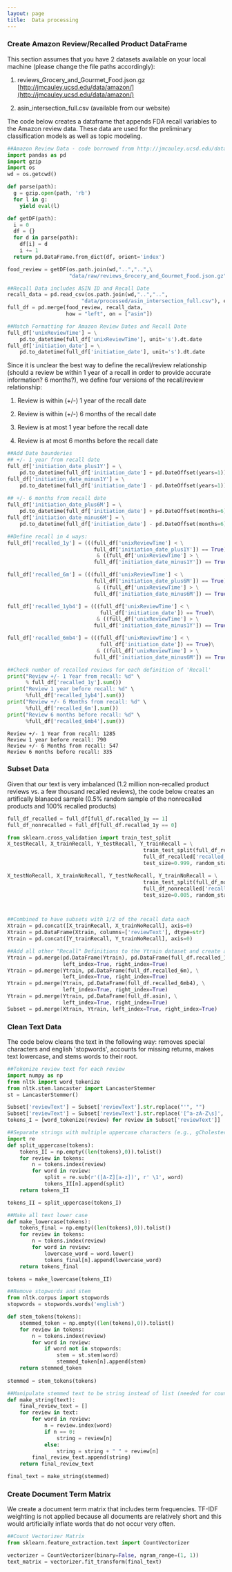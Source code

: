 ```yaml
---
layout: page
title:  Data processing
---
```


### Create Amazon Review/Recalled Product DataFrame

This section assumes that you have 2 datasets available on your local machine (please change the file paths accordingly):

1.  reviews_Grocery_and_Gourmet_Food.json.gz [http://jmcauley.ucsd.edu/data/amazon/](http://jmcauley.ucsd.edu/data/amazon/)


2.  asin_intersection_full.csv (available from our website)

The code below creates a dataframe that appends FDA recall variables to the Amazon review data.  These data are used for the preliminary classification models as well as topic modeling.


```python
##Amazon Review Data - code borrowed from http://jmcauley.ucsd.edu/data/amazon/
import pandas as pd
import gzip
import os
wd = os.getcwd()

def parse(path):
  g = gzip.open(path, 'rb')
  for l in g:
    yield eval(l)

def getDF(path):
  i = 0
  df = {}
  for d in parse(path):
    df[i] = d
    i += 1
  return pd.DataFrame.from_dict(df, orient='index')

food_review = getDF(os.path.join(wd,"..","..",\
                    "data/raw/reviews_Grocery_and_Gourmet_Food.json.gz"))
```


```python
##Recall Data includes ASIN ID and Recall Date
recall_data = pd.read_csv(os.path.join(wd,"..","..",
                        "data/processed/asin_intersection_full.csv"), encoding='ISO-8859-1')
full_df = pd.merge(food_review, recall_data, 
                   how = "left", on = ["asin"])
```


```python
##Match Formatting for Amazon Review Dates and Recall Date
full_df['unixReviewTime'] = \
    pd.to_datetime(full_df['unixReviewTime'], unit='s').dt.date
full_df['initiation_date'] = \
    pd.to_datetime(full_df['initiation_date'], unit='s').dt.date
```

Since it is unclear the best way to define the recall/review relationship (should a review be within 1 year of a recall in order to provide accurate information? 6 months?), we define four versions of the recall/review relationship:

1.  Review is within (+/-) 1 year of the recall date

2.  Review is within (+/-) 6 months of the recall date

3.  Review is at most 1 year before the recall date

4.  Review is at most 6 months before the recall date


```python
##Add Date bounderies
## +/- 1 year from recall date
full_df['initiation_date_plus1Y'] = \
    pd.to_datetime(full_df['initiation_date'] + pd.DateOffset(years=1)).dt.date
full_df['initiation_date_minus1Y'] = \
    pd.to_datetime(full_df['initiation_date'] - pd.DateOffset(years=1)).dt.date
    
## +/- 6 months from recall date
full_df['initiation_date_plus6M'] = \
    pd.to_datetime(full_df['initiation_date'] + pd.DateOffset(months=6)).dt.date
full_df['initiation_date_minus6M'] = \
    pd.to_datetime(full_df['initiation_date'] - pd.DateOffset(months=6)).dt.date
```


```python
##Define recall in 4 ways:
full_df['recalled_1y'] = (((full_df['unixReviewTime'] < \
                            full_df['initiation_date_plus1Y']) == True)\
                             & ((full_df['unixReviewTime'] > \
                            full_df['initiation_date_minus1Y']) == True)).astype('int')

full_df['recalled_6m'] = (((full_df['unixReviewTime'] < \
                            full_df['initiation_date_plus6M']) == True)\
                             & ((full_df['unixReviewTime'] > \
                            full_df['initiation_date_minus6M']) == True)).astype('int')

full_df['recalled_1yb4'] = (((full_df['unixReviewTime'] < \
                              full_df['initiation_date']) == True)\
                             & ((full_df['unixReviewTime'] > \
                            full_df['initiation_date_minus1Y']) == True)).astype('int')

full_df['recalled_6mb4'] = (((full_df['unixReviewTime'] < \
                              full_df['initiation_date']) == True)\
                             & ((full_df['unixReviewTime'] > \
                            full_df['initiation_date_minus6M']) == True)).astype('int')
```


```python
##Check number of recalled reviews for each definition of 'Recall'
print("Review +/- 1 Year from recall: %d" \
      % full_df['recalled_1y'].sum())
print("Review 1 year before recall: %d" \
      %full_df['recalled_1yb4'].sum())
print("Review +/- 6 Months from recall: %d" \
      %full_df['recalled_6m'].sum())
print("Review 6 months before recall: %d" \
      %full_df['recalled_6mb4'].sum())
```

    Review +/- 1 Year from recall: 1285
    Review 1 year before recall: 790
    Review +/- 6 Months from recall: 547
    Review 6 months before recall: 335


### Subset Data

Given that our text is very imbalanced (1.2 million non-recalled product reviews vs. a few thousand recalled reviews), the code below creates an artifically blanaced sample (0.5% random sample of the nonrecalled products and 100% recalled products)


```python
full_df_recalled = full_df[full_df.recalled_1y == 1]
full_df_nonrecalled = full_df[full_df.recalled_1y == 0]

from sklearn.cross_validation import train_test_split
X_testRecall, X_trainRecall, Y_testRecall, Y_trainRecall = \
                                            train_test_split(full_df_recalled['reviewText'], \
                                            full_df_recalled['recalled_1y'], \
                                            test_size=0.999, random_state=123)

X_testNoRecall, X_trainNoRecall, Y_testNoRecall, Y_trainNoRecall = \
                                            train_test_split(full_df_nonrecalled['reviewText'], \
                                            full_df_nonrecalled['recalled_1y'], \
                                            test_size=0.005, random_state=123)



##Combined to have subsets with 1/2 of the recall data each
Xtrain = pd.concat([X_trainRecall, X_trainNoRecall], axis=0)
Xtrain = pd.DataFrame(Xtrain, columns=['reviewText'], dtype=str)
Ytrain = pd.concat([Y_trainRecall, Y_trainNoRecall], axis=0)
```


```python
##Add all other "Recall" Definitions to the Ytrain dataset and create a final subset
Ytrain = pd.merge(pd.DataFrame(Ytrain), pd.DataFrame(full_df.recalled_1yb4), \
                  left_index=True, right_index=True)
Ytrain = pd.merge(Ytrain, pd.DataFrame(full_df.recalled_6m), \
                  left_index=True, right_index=True)
Ytrain = pd.merge(Ytrain, pd.DataFrame(full_df.recalled_6mb4), \
                  left_index=True, right_index=True)
Ytrain = pd.merge(Ytrain, pd.DataFrame(full_df.asin), \
                  left_index=True, right_index=True)
Subset = pd.merge(Xtrain, Ytrain, left_index=True, right_index=True)
```

### Clean Text Data

The code below cleans the text in the following way: removes special characters and english 'stopwords', accounts for missing returns, makes text lowercase, and stems words to their root. 


```python
##Tokenize review text for each review
import numpy as np
from nltk import word_tokenize
from nltk.stem.lancaster import LancasterStemmer
st = LancasterStemmer()

Subset['reviewText'] = Subset['reviewText'].str.replace("'", "")
Subset['reviewText'] = Subset['reviewText'].str.replace('[^a-zA-Z\s]',' ')
tokens_I = [word_tokenize(review) for review in Subset['reviewText']]
```


```python
##Separate strings with multiple uppercase characters (e.g., gCholesterol, VeronaStarbucks). This should take care of situations where the reviews included returns that were not treated as spaces in the raw text file
import re
def split_uppercase(tokens):
    tokens_II = np.empty((len(tokens),0)).tolist()
    for review in tokens:
        n = tokens.index(review)
        for word in review:
            split = re.sub(r'([A-Z][a-z])', r' \1', word)
            tokens_II[n].append(split)
    return tokens_II

tokens_II = split_uppercase(tokens_I)
```


```python
##Make all text lower case
def make_lowercase(tokens):
    tokens_final = np.empty((len(tokens),0)).tolist()
    for review in tokens:
        n = tokens.index(review)
        for word in review:
            lowercase_word = word.lower()
            tokens_final[n].append(lowercase_word)
    return tokens_final

tokens = make_lowercase(tokens_II)
```


```python
##Remove stopwords and stem
from nltk.corpus import stopwords
stopwords = stopwords.words('english')

def stem_tokens(tokens):
    stemmed_token = np.empty((len(tokens),0)).tolist()
    for review in tokens:
        n = tokens.index(review)
        for word in review:
            if word not in stopwords:
                stem = st.stem(word)
                stemmed_token[n].append(stem)
    return stemmed_token
        
stemmed = stem_tokens(tokens)
```


```python
##Manipulate stemmed text to be string instead of list (needed for count vectorizer)
def make_string(text):
    final_review_text = []
    for review in text:
        for word in review:
            n = review.index(word)
            if n == 0:
                string = review[n]
            else:
                string = string + " " + review[n]
        final_review_text.append(string)
    return final_review_text

final_text = make_string(stemmed)
```

### Create Document Term Matrix

We create a document term matrix that includes term frequencies.  TF-IDF weighting is not applied because all documents are relatively short and this would artificially inflate words that do not occur very often.


```python
##Count Vectorizer Matrix
from sklearn.feature_extraction.text import CountVectorizer

vectorizer = CountVectorizer(binary=False, ngram_range=(1, 1))
text_matrix = vectorizer.fit_transform(final_text)
```

